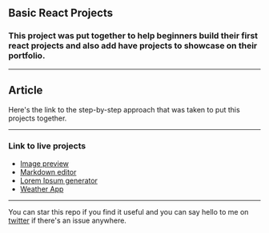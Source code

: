 ## Basic React Projects

### This project was put together to help beginners build their first react projects and also add have projects to showcase on their portfolio.

---

## Article

Here's the link to the step-by-step approach that was taken to put this projects together.

---

### Link to live projects

- [Image preview](image-preview.netlify.app)
- [Markdown editor](mark-down-editor.netlify.app)
- [Lorem Ipsum generator](https://lorem-ipsum-text-generator.netlify.app/)
- [Weather App](https://app.netlify.com/sites/weather-forecasts-project/overview)

---

You can star this repo if you find it useful and you can say hello to me on [twitter](https://twitter.com/that_yhemmygirl) if there's an issue anywhere.
